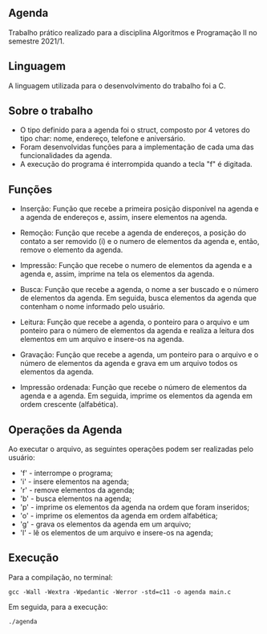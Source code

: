 ## Agenda

Trabalho prático realizado para a disciplina Algoritmos e Programação II no semestre 2021/1.

## Linguagem

A linguagem utilizada para o desenvolvimento do trabalho foi a C.

## Sobre o trabalho

- O tipo definido para a agenda foi o struct, composto por 4 vetores do tipo char: nome, endereço, telefone e aniversário.
- Foram desenvolvidas funções para a implementação de cada uma das funcionalidades da agenda.
- A execução do programa é interrompida quando a tecla "f" é digitada.

## Funções

- Inserção: Função que recebe a primeira posição disponível na agenda e a agenda de endereços e, assim, insere elementos na agenda.

- Remoção: Função que recebe a agenda de endereços, a posição do contato a ser removido (i) e o numero de elementos da agenda e, então, remove o elemento da agenda.

- Impressão: Função que recebe o numero de elementos da agenda e a agenda e, assim, imprime na tela os elementos da agenda.

- Busca: Função que recebe a agenda, o nome a ser buscado e o número de elementos da agenda. Em seguida, busca elementos da agenda que contenham o nome informado pelo usuário.

- Leitura: Função que recebe a agenda, o ponteiro para o arquivo e um ponteiro para o número de elementos da agenda e realiza a leitura dos elementos em um arquivo e insere-os na agenda.

- Gravação: Função que recebe a agenda, um ponteiro para o arquivo e o número de elementos da agenda e grava em um arquivo  todos os elementos da agenda.

- Impressão ordenada: Função que recebe o número de elementos da agenda e a agenda. Em seguida, imprime os elementos da agenda em ordem crescente (alfabética).

## Operações da Agenda

Ao executar o arquivo, as seguintes operações podem ser realizadas pelo usuário:

- 'f' - interrompe o programa;
- 'i' - insere elementos na agenda;
- 'r' - remove elementos da agenda;
- 'b' - busca elementos na agenda;
- 'p' - imprime os elementos da agenda na ordem que foram inseridos;
- 'o' - imprime os elementos da agenda em ordem alfabética;
- 'g' - grava os elementos da agenda em um arquivo;
- 'l' - lê os elementos de um arquivo e insere-os na agenda;

## Execução

Para a compilação, no terminal:

```
gcc -Wall -Wextra -Wpedantic -Werror -std=c11 -o agenda main.c
```
Em seguida, para a execução:

```
./agenda
```
##
